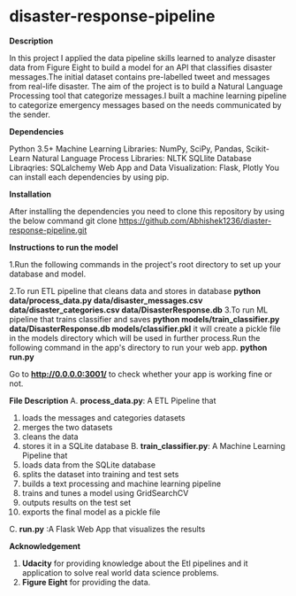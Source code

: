 # disaster-response-pipeline

**Description**

In this project I  applied the data pipeline skills learned to analyze disaster data from Figure Eight to build a model for an API that classifies disaster messages.The initial dataset contains pre-labelled tweet and messages from real-life disaster. The aim of the project is to build a Natural Language Processing tool that categorize messages.I built a machine learning pipeline to categorize emergency messages based on the needs communicated by the sender.

**Dependencies**

Python 3.5+ 
Machine Learning Libraries: NumPy, SciPy, Pandas, Scikit-Learn
Natural Language Process Libraries: NLTK
SQLlite Database Libraqries: SQLalchemy
Web App and Data Visualization: Flask, Plotly
You can install each dependencies by using pip.

**Installation**

After installing the dependencies you need to clone this repository by using the below command
git clone https://github.com/Abhishek1236/diaster-response-pipeline.git

**Instructions to run the model**

1.Run the following commands in the project's root directory to set up your database and model.

2.To run ETL pipeline that cleans data and stores in database **python data/process_data.py data/disaster_messages.csv data/disaster_categories.csv data/DisasterResponse.db**
3.To run ML pipeline that trains classifier and saves **python models/train_classifier.py data/DisasterResponse.db models/classifier.pkl**
it will create a pickle file in the models directory which will be used in further process.Run the following command in the app's directory to run your web app. **python run.py**

Go to **http://0.0.0.0:3001/** to check whether your app is working fine or not.

**File Description**
A. **process_data.py**: A ETL Pipeline 
that
1. loads the messages and categories datasets
2. merges the two datasets
3. cleans the data
4. stores it in a SQLite database
B. **train_classifier.py**:
A Machine Learning Pipeline that
1. loads data from the SQLite database
2. splits the dataset into training and test sets
3. builds a text processing and machine learning pipeline
4. trains and tunes a model using GridSearchCV
5. outputs results on the test set
6. exports the final model as a pickle file

C. **run.py** :A Flask Web App that visualizes the results

**Acknowledgement**
1. **Udacity** for providing knowledge about the Etl pipelines and it application to solve real world data science problems.
2. **Figure Eight** for providing the data.
